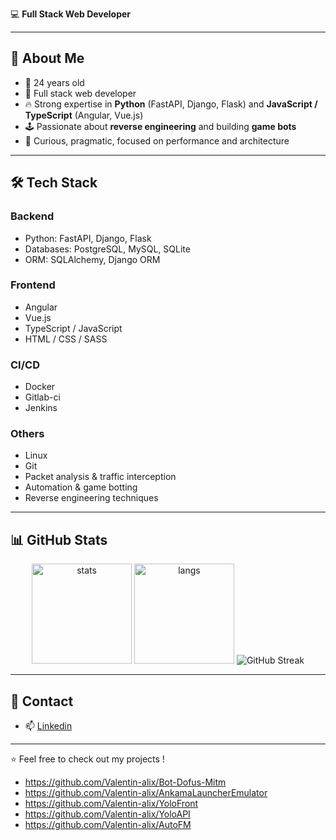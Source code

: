 💻 **Full Stack Web Developer**

---

## 🚀 About Me

- 🎂 24 years old
- 💼 Full stack web developer
- 🔥 Strong expertise in **Python** (FastAPI, Django, Flask) and **JavaScript / TypeScript** (Angular, Vue.js)
- 🕹️ Passionate about **reverse engineering** and building **game bots**
- 🎯 Curious, pragmatic, focused on performance and architecture

---

## 🛠️ Tech Stack

### Backend

- Python: FastAPI, Django, Flask
- Databases: PostgreSQL, MySQL, SQLite
- ORM: SQLAlchemy, Django ORM

### Frontend

- Angular
- Vue.js
- TypeScript / JavaScript
- HTML / CSS / SASS

### CI/CD

- Docker
- Gitlab-ci
- Jenkins

### Others

- Linux
- Git
- Packet analysis & traffic interception
- Automation & game botting
- Reverse engineering techniques

---

## 📊 GitHub Stats

<p align="center">
  <img src="https://github-readme-stats.vercel.app/api?username=Valentin-alix&show_icons=true&theme=tokyonight" alt="stats" height="160"/>
  <img src="https://github-readme-stats.vercel.app/api/top-langs/?username=Valentin-alix&layout=compact&theme=tokyonight" alt="langs" height="160"/>
  <img src="https://nirzak-streak-stats.vercel.app/?user=Valentin-alix&amp;theme=default&amp;hide_border=false" alt="GitHub Streak" />
</p>

---

## 🤝 Contact

- 📫 [Linkedin](https://www.linkedin.com/in/valentin-alix35/)

---

⭐ Feel free to check out my projects !
- https://github.com/Valentin-alix/Bot-Dofus-Mitm
- https://github.com/Valentin-alix/AnkamaLauncherEmulator
- https://github.com/Valentin-alix/YoloFront
- https://github.com/Valentin-alix/YoloAPI
- https://github.com/Valentin-alix/AutoFM
